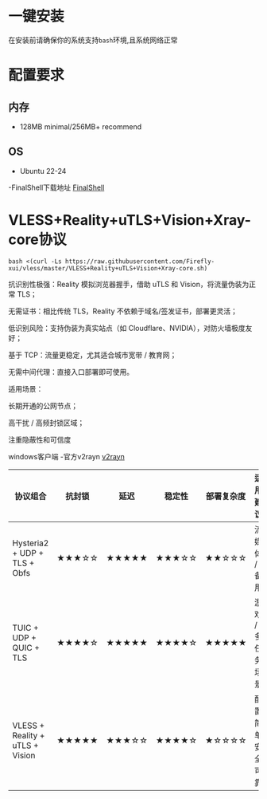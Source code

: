 # 一键安装
在安装前请确保你的系统支持`bash`环境,且系统网络正常  


# 配置要求  
## 内存  
- 128MB minimal/256MB+ recommend  
## OS  
- Ubuntu 22-24

-FinalShell下载地址 [FinalShell](https://dl.hostbuf.com/finalshell3/finalshell_windows_x64.exe)

# VLESS+Reality+uTLS+Vision+Xray-core协议
```
bash <(curl -Ls https://raw.githubusercontent.com/Firefly-xui/vless/master/VLESS+Reality+uTLS+Vision+Xray-core.sh)
```  


抗识别性极强：Reality 模拟浏览器握手，借助 uTLS 和 Vision，将流量伪装为正常 TLS；

无需证书：相比传统 TLS，Reality 不依赖于域名/签发证书，部署更灵活；

低识别风险：支持伪装为真实站点（如 Cloudflare、NVIDIA），对防火墙极度友好；

基于 TCP：流量更稳定，尤其适合城市宽带 / 教育网；

无需中间代理：直接入口部署即可使用。

适用场景：

长期开通的公网节点；

高干扰 / 高频封锁区域；

注重隐蔽性和可信度

windows客户端
-官方v2rayn [v2rayn](https://github.com/2dust/v2rayN/releases/download/7.12.7/v2rayN-windows-64-desktop.zip)

| 协议组合                            | 抗封锁   | 延迟    | 稳定性   | 部署复杂度 | 适用建议       |
| ------------------------------- | ----- | ----- | ----- | ----- | ---------- |
| Hysteria2 + UDP + TLS + Obfs    | ★★★☆☆ | ★★★★★ | ★★★☆☆ | ★★☆☆☆ | 流媒体 / 备用   |
| TUIC + UDP + QUIC + TLS         | ★★★★☆ | ★★★★★ | ★★★★☆ | ★★★★★ | 游戏 / 多任务场景 |
| VLESS + Reality + uTLS + Vision | ★★★★★ | ★★★☆☆ | ★★★★☆ | ★☆☆☆☆ | 配置简单安全可靠       |

